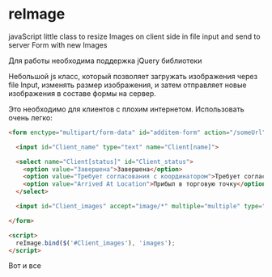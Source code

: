 # reImage
javaScript little class to resize Images on client side in file input and send to server Form with new Images

Для работы необходима поддержка jQuery библиотеки

Небольшой js класс, который позволяет загружать изображения через file Input, изменять размер изображения, и затем отправляет новые изображения в составе формы на сервер.

Это необходимо для клиентов с плохим интернетом. Использовать очень легко:

```html
<form enctype="multipart/form-data" id="additem-form" action="/someUrl" method="post">

  <input id="Client_name" type="text" name="Client[name]">

  <select name="Client[status]" id="Client_status">
    <option value="Завершена">Завершена</option>
    <option value="Требует согласования с координатором">Требует согласования с координатором</option>
    <option value="Arrived At Location">Прибыл в торговую точку</option>
  </select>

  <input id="Client_images" accept="image/*" multiple="multiple" type="file" name="images[]">

</form>

<script>
  reImage.bind($('#Client_images'), 'images');
</script>
```

Вот и все
